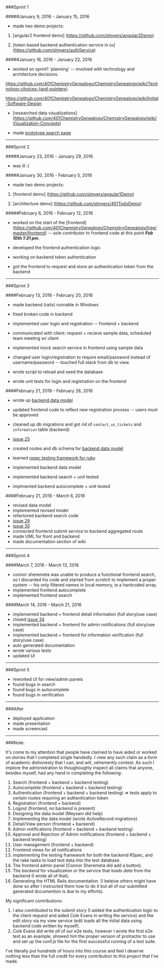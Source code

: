 ###Sprint 1

#####January 9, 2016 - January 15, 2016

* made two demo projects:

1. [angular2 frontend demo] (https://github.com/slmyers/angular2Demo)  

2. [token based backend authentication service in `Go`] (https://github.com/slmyers/authService)


#####January 16, 2016 - January 22, 2016
* worked on sprint1 'planning' -- involved with technology and architecture decisions.

https://github.com/401ChemistryGenealogy/ChemistryGenealogy/wiki/Technology-choices-(and-pointers)

https://github.com/401ChemistryGenealogy/ChemistryGenealogy/wiki/Initial-Software-Design

* [researched data visualizations] (https://github.com/401ChemistryGenealogy/ChemistryGenealogy/wiki/Visualization-Concepts)

* made [prototype search page](http://401chemistrygenealogy.github.io/)

---

###Sprint 2

#####January 23, 2016 - January 29, 2016
* was ill :(

#####January 30, 2016 - February 5, 2016
* made two demo projects:

1. [frontend demo] (https://github.com/slmyers/angular1Demo)

2. [architecture demo] (https://github.com/slmyers/401TodoDemo)

#####February 6, 2016 - February 12, 2016
* worked on the start of the [frontend]  (https://github.com/401ChemistryGenealogy/ChemistryGenealogy/tree/master/frontend) -- sole contributor to frontend code at this point ___Feb 10th 1:31 pm___.

* developed the frontend authentication logic

* working on backend token authentication

* got the frontend to request and store an authentication token from the backend

---

###Sprint 3

####February 13, 2016 - February 20, 2016
* made backend (rails) runnable in Windows

* fixed broken code in backend

* implemented user login and registration -- frontend + backend

* communicated with client: request + recieve sample data, scheduled team meeting w/ client

* implemented mock search service in frontend using sample data

* changed user login/registration to require email/password instead of username/password -- touched full stack from db to view.

* wrote script to reload and seed the database

* wrote unit tests for login and registration on the frontend

####February 21, 2016 - February 28, 2016

* wrote up [backend data model](https://github.com/401ChemistryGenealogy/ChemistryGenealogy/wiki/data-model)

* updated frontend code to reflect new registration process -- users must be approved

* cleaned up db migrations and got rid of `contact_us_tickets` and `information` table (backend)

* [issue 25](https://github.com/401ChemistryGenealogy/ChemistryGenealogy/issues/25)

* created routes and db schema for [backend data model](https://github.com/401ChemistryGenealogy/ChemistryGenealogy/wiki/data-model)

* learned [rspec testing framework for ruby](http://rspec.info/)

* implemented backend data model 

* implemented backend search + unit tested 

* implmented backend autocomplete + unit tested

####February 21, 2016 - March 6, 2016

* revised data model
* implemented revised model
* refactored backend search code
* [issue 29](https://github.com/401ChemistryGenealogy/ChemistryGenealogy/issues/29)
* [issue 30](https://github.com/401ChemistryGenealogy/ChemistryGenealogy/issues/30)
* connected frontend submit service to backend aggregated route 
* made UML for front and backend 
* made documentation section of wiki 

---

###Sprint 4

####March 7, 2016 - March 13, 2016

* connor sheremeta was unable to produce a functional frontend search, so I discarded his code and started from 
_scratch_ to implement a proper system -- his only filtered names in local memory, ie a hardcoded array. 
* implemented frontend autocomplete 
* implemented frontend search 

####March 14, 2016 - March 21, 2016

* implemented backend + frontend detail information (full story/use case)
* closed [issue 34](https://github.com/401ChemistryGenealogy/ChemistryGenealogy/issues/34)
* implemented backend + frontend for admin notifications (full story/use case)
* implemented backend + frontend for information verification (full story/use case) 
* auto generated documentation 
* wrote various tests
* updated UI

--- 

###Sprint 5 

* reworked UI for view/admin panels 
* found bugs in search 
* found bugs in autocomplete
* found bugs in verification 

--- 

###After 

* deployed application 
* made presentation 
* made screencast

--- 

###Note: 

It's come to my attention that people have claimed to have aided or worked on stories that I completed single handedly. I view any such claim as a form of academic dishonesty that I can, and will, vehemently contest. As such I implore the administration to thoughoughly inspect all claims that anyone, besides myself, had any hand in completing the following: 

1. Search (frontend + backend + backend testing)
2. Autocomplete (frontend + backend + backend testing)
3. Authentication (frontend + backend + backend testing) => tests apply to certain routes requiring an authentication token 
4. Registration (frontend + backend) 
5. Logout (frontend, no backend is present)
6. Designing the data model (Meysam did help)
7. Implementing the data model (wrote ActiveRecord migrations)
8. Detail/View person (frontend + backend)
9. Admin notifications (frontend + backend + backend testing) 
10. Approval and Rejection of Admin notifications (frontend + backend + backend testing)
11. User management (frontend + backend)
12. Frontend views for all notifications 
13. implementing the testing framework for both the backend RSpec, and the rake tasks to load test data into the test database. 
14. The frontend admin panel (Connor Sheremeta did add a button). 
15. The *backend* for visualization or the service that *loads data* from the backend (I wrote all of that). 
16. Generating the HTML Rails documentation. (I beleive others might have done so after I instructed them how to do it but all of our submitted generated documention is due to my efforts). 

My significant contributions: 

1. I also contributed to the submit story (I added the authentication logic to the client request and aided Cole Evans in writing the service) and the edit story via my view service (edit loads all the initial data using backend code written by myself). 
2. Cole Evans did write _all_ of our e2e tests, however I wrote the first e2e test as an example, showed him the proper version of protractor to use and set up the conf.js file for the first successful running of a test suite. 


I've literally put hundreds of hours into this course and feel I deserve nothing less than the full credit for every contribution to this project that I've made. 
